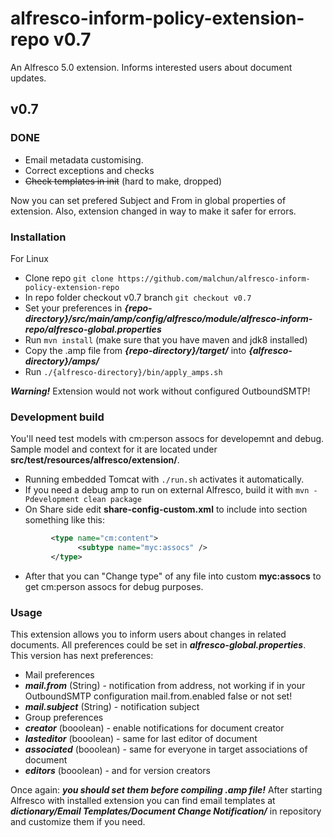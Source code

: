 # alfresco-inform-policy-extension-repo v0.7

An Alfresco 5.0 extension. Informs interested users about document updates. 

## v0.7
### DONE
* Email metadata customising.
* Correct exceptions and checks
* ~~Check templates in init~~ (hard to make, dropped)

Now you can set prefered Subject and From in global properties of extension. Also, extension changed in way to make it safer for errors.

### Installation
For Linux
* Clone repo `git clone https://github.com/malchun/alfresco-inform-policy-extension-repo`
* In repo folder checkout v0.7 branch `git checkout v0.7`
* Set your preferences in ***{repo-directory}/src/main/amp/config/alfresco/module/alfresco-inform-repo/alfresco-global.properties***
* Run `mvn install` (make sure that you have maven and jdk8 installed)
* Copy the .amp file from ***{repo-directory}/target/*** into ***{alfresco-directory}/amps/***
* Run `./{alfresco-directory}/bin/apply_amps.sh`

***Warning!*** Extension would not work without configured OutboundSMTP!

### Development build
You'll need test models with cm:person assocs for developemnt and debug. Sample model and context for it are located under **src/test/resources/alfresco/extension/**.
* Running embedded Tomcat with `./run.sh` activates it automatically.
* If you need a debug amp to run on external Alfresco, build it with `mvn -Pdevelopment clean package`
* On Share side edit **share-config-custom.xml** to include into **<types/>** section something like this:
```xml
         <type name="cm:content">
               <subtype name="myc:assocs" />
         </type>
```
* After that you can "Change type" of any file into custom **myc:assocs** to get cm:person assocs for debug purposes.

### Usage
This extension allows you to inform users about changes in related documents. All preferences could be set in ***alfresco-global.properties***. This version has next preferences:
* Mail preferences
 * ***mail.from*** (String) - notification from address, not working if in your OutboundSMTP configuration mail.from.enabled false or not set! 
 * ***mail.subject*** (String) - notification subject
* Group preferences
 * ***creator*** (booolean) - enable notifications for document creator
 * ***lasteditor*** (booolean) - same for last editor of document
 * ***associated*** (booolean) - same for everyone in target associations of document
 * ***editors*** (booolean) - and for version creators

Once again: ***you should set them before compiling .amp file!***
After starting Alfresco with installed extension you can find email templates at ***dictionary/Email Templates/Document Change Notification/*** in repository and customize them if you need.
